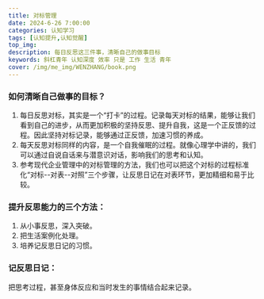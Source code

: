 ```yaml
---
title: 对标管理
date: 2024-6-26 7:00:00
categories: 认知学习
tags: [认知提升,认知觉醒]
top_img: 
description: 每日反思这三件事，清晰自己的做事目标
keywords: 斜杠青年 认知深度 效率 只是 工作 生活 青年
cover: /img/me_img/WENZHANG/book.png
---
```

### 如何清晰自己做事的目标？

1. 每日反思对标，其实是一个“打卡”的过程。记录每天对标的结果，能够让我们看到自己的进步，从而更加积极的坚持反思、提升自我，这是一个正反馈的过程。因此坚持对标记录，能够通过正反馈，加速习惯的养成。
2. 每天反思对标同样的内容，是一个自我催眠的过程。就像心理学中讲的，我们可以通过自说自话来与潜意识对话，影响我们的思考和认知。
3. 参考现代企业管理中的对标管理的方法，我们也可以把这个对标的过程标准化“对标--对表--对照”三个步骤，让反思日记在对表环节，更加精细和易于比较。

### 提升反思能力的三个方法：

1. 从小事反思，深入突破。
2. 把生活案例化处理。
3. 培养记反思日记的习惯。

### 记反思日记：

把思考过程，甚至身体反应和当时发生的事情结合起来记录。
